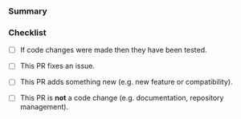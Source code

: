 ### Summary

<!-- What is this pull request for? Does it fix any issues? -->

### Checklist

<!-- Put an x inside [ ] to check the box, like so: [x] -->

- [ ] If code changes were made then they have been tested.
- [ ] This PR fixes an issue.
- [ ] This PR adds something new (e.g. new feature or compatibility).
- [ ] This PR is **not** a code change (e.g. documentation, repository management).

